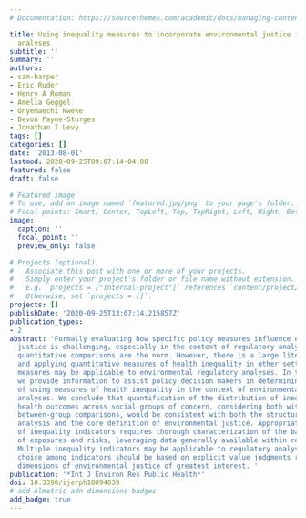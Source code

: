 ```yaml
---
# Documentation: https://sourcethemes.com/academic/docs/managing-content/

title: Using inequality measures to incorporate environmental justice into regulatory
  analyses
subtitle: ''
summary: ''
authors:
- sam-harper
- Eric Ruder
- Henry A Roman
- Amelia Geggel
- Onyemaechi Nweke
- Devon Payne-Sturges
- Jonathan I Levy
tags: []
categories: []
date: '2013-08-01'
lastmod: 2020-09-25T09:07:14-04:00
featured: false
draft: false

# Featured image
# To use, add an image named `featured.jpg/png` to your page's folder.
# Focal points: Smart, Center, TopLeft, Top, TopRight, Left, Right, BottomLeft, Bottom, BottomRight.
image:
  caption: ''
  focal_point: ''
  preview_only: false

# Projects (optional).
#   Associate this post with one or more of your projects.
#   Simply enter your project's folder or file name without extension.
#   E.g. `projects = ["internal-project"]` references `content/project/deep-learning/index.md`.
#   Otherwise, set `projects = []`.
projects: []
publishDate: '2020-09-25T13:07:14.215857Z'
publication_types:
- 2
abstract: 'Formally evaluating how specific policy measures influence environmental
  justice is challenging, especially in the context of regulatory analyses in which
  quantitative comparisons are the norm. However, there is a large literature on developing
  and applying quantitative measures of health inequality in other settings, and these
  measures may be applicable to environmental regulatory analyses. In this paper,
  we provide information to assist policy decision makers in determining the viability
  of using measures of health inequality in the context of environmental regulatory
  analyses. We conclude that quantification of the distribution of inequalities in
  health outcomes across social groups of concern, considering both within-group and
  between-group comparisons, would be consistent with both the structure of regulatory
  analysis and the core definition of environmental justice. Appropriate application
  of inequality indicators requires thorough characterization of the baseline distribution
  of exposures and risks, leveraging data generally available within regulatory analyses.
  Multiple inequality indicators may be applicable to regulatory analyses, and the
  choice among indicators should be based on explicit value judgments regarding the
  dimensions of environmental justice of greatest interest. '
publication: '*Int J Environ Res Public Health*'
doi: 10.3390/ijerph10094039
# add Almetric adn dimensions badges
add_badge: true
---
```

